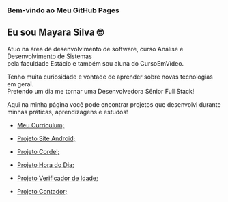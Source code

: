 ### Bem-vindo ao Meu GitHub Pages

## Eu sou Mayara Silva :nerd_face:

Atuo na área de desenvolvimento de software, curso Análise e Desenvolvimento de Sistemas <br> 
pela faculdade Estácio e também sou aluna do CursoEmVídeo.

Tenho muita curiosidade e vontade de aprender sobre novas tecnologias em geral. <br>
Pretendo um dia me tornar uma Desenvolvedora Sênior Full Stack!

Aqui na minha página você pode encontrar projetos que desenvolvi durante minhas práticas, aprendizagens e estudos!

- [Meu Curriculum;](https://devmayara.github.io/curriculo/)

- [Projeto Site Android;](https://devmayara.github.io/Android/)

- [Projeto Cordel;](https://devmayara.github.io/projeto-cordel/)

- [Projeto Hora do Dia;](https://devmayara.github.io/hora-do-dia/)

- [Projeto Verificador de Idade;](https://devmayara.github.io/verificador-de-idade/)

- [Projeto Contador;](https://devmayara.github.io/contador/)




<!--
You can use the [editor on GitHub](https://github.com/devmayara/devmayara.github.io/edit/main/README.md) to maintain and preview the content for your website in Markdown files.

Whenever you commit to this repository, GitHub Pages will run [Jekyll](https://jekyllrb.com/) to rebuild the pages in your site, from the content in your Markdown files.

### Markdown

Markdown is a lightweight and easy-to-use syntax for styling your writing. It includes conventions for
```markdown
Syntax highlighted code block

# Header 1
## Header 2
### Header 3

- Bulleted
- List

1. Numbered
2. List

**Bold** and _Italic_ and `Code` text

[Link](url) and ![Image](src)
```
For more details see [Basic writing and formatting syntax](https://docs.github.com/en/github/writing-on-github/getting-started-with-writing-and-formatting-on-github/basic-writing-and-formatting-syntax).

### Jekyll Themes

Your Pages site will use the layout and styles from the Jekyll theme you have selected in your [repository settings](https://github.com/devmayara/devmayara.github.io/settings/pages). The name of this theme is saved in the Jekyll `_config.yml` configuration file.

### Support or Contact

Having trouble with Pages? Check out our [documentation](https://docs.github.com/categories/github-pages-basics/) or [contact support](https://support.github.com/contact) and we’ll help you sort it out.
-->
